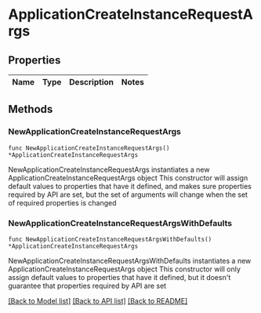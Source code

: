# ApplicationCreateInstanceRequestArgs

## Properties

Name | Type | Description | Notes
------------ | ------------- | ------------- | -------------

## Methods

### NewApplicationCreateInstanceRequestArgs

`func NewApplicationCreateInstanceRequestArgs() *ApplicationCreateInstanceRequestArgs`

NewApplicationCreateInstanceRequestArgs instantiates a new ApplicationCreateInstanceRequestArgs object
This constructor will assign default values to properties that have it defined,
and makes sure properties required by API are set, but the set of arguments
will change when the set of required properties is changed

### NewApplicationCreateInstanceRequestArgsWithDefaults

`func NewApplicationCreateInstanceRequestArgsWithDefaults() *ApplicationCreateInstanceRequestArgs`

NewApplicationCreateInstanceRequestArgsWithDefaults instantiates a new ApplicationCreateInstanceRequestArgs object
This constructor will only assign default values to properties that have it defined,
but it doesn't guarantee that properties required by API are set


[[Back to Model list]](../README.md#documentation-for-models) [[Back to API list]](../README.md#documentation-for-api-endpoints) [[Back to README]](../README.md)


